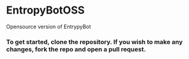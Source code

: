 # EntropyBotOSS
 Opensource version of EntrypyBot


### **To get started, clone the repository. If you wish to make any changes, fork the repo and open a pull request.**
